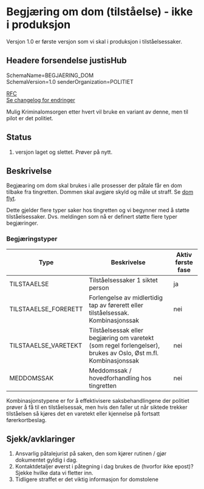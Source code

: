 # Begjæring om dom (tilståelse) - ikke i produksjon
Versjon 1.0 er første versjon som vi skal i produksjon i tilståelsessaker.

## Headere forsendelse justisHub
SchemaName=BEGJAERING_DOM  
SchemaVersion=1.0
senderOrganization=POLITIET

[RFC](../../../rfc/MessageName-header.md)  
[Se changelog for endringer](changelog.md)

Mulig Kriminalomsorgen etter hvert vil bruke en variant av denne, men til pilot er det politiet.

## Status
1. versjon laget og slettet. Prøver på nytt.

## Beskrivelse
Begjæaring om dom skal brukes i alle prosesser der påtale får en dom tilbake fra tingretten.
Dommen skal avgjøre skyld og måle ut straff. Se [dom flyt](../readme.md).

Dette gjelder flere typer saker hos tingretten og vi begynner med å støtte tilståelsessaker.
Dvs. meldingen som nå er definert støtte flere typer begjæringer.
### Begjæringstyper 

|Type| Beskrivelse                                                                                                    | Aktiv første fase |
|--|----------------------------------------------------------------------------------------------------------------|-------------------|
| TILSTAAELSE | Tilståelsessaker 1 siktet person                                                                               | ja                |
|TILSTAAELSE_FORERETT| Forlengelse av midlertidig tap av førerett eller tilståelsessak. Kombinasjonssak                               | nei               |
|TILSTAAELSE_VARETEKT| Tilståelsessak eller begjæring om varetekt (som regel forlengelser), brukes av Oslo, Øst m.fl. Kombinasjonssak | nei               |
|MEDDOMSSAK| Meddomssak / hovedforhandling hos tingretten                                                                   | nei|

Kombinasjonstypene er for å effektivisere saksbehandlingene der politiet prøver å få til en tilståelsessak, men hvis den faller ut når siktede trekker tilståelsen så kjøres det en varetekt eller kjennelse på fortsatt førerkortbeslag.
## Sjekk/avklaringer
1. Ansvarlig påtalejurist på saken, den som kjører rutinen / gjør dokumentet gyldig i dag.
2. Kontaktdetaljer øverst i påtegning i dag brukes de (hvorfor ikke epost)? Sjekke hvilke data vi fletter inn.
3. Tidligere straffet er det viktig informasjon for domstolene  


